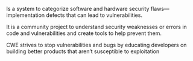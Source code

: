 Is a system to categorize software and hardware security flaws—implementation defects that can lead to vulnerabilities. 

It is a community project to understand security weaknesses or errors in code and vulnerabilities and create tools to help prevent them.

CWE strives to stop vulnerabilities and bugs by educating developers on building better products that aren’t susceptible to exploitation